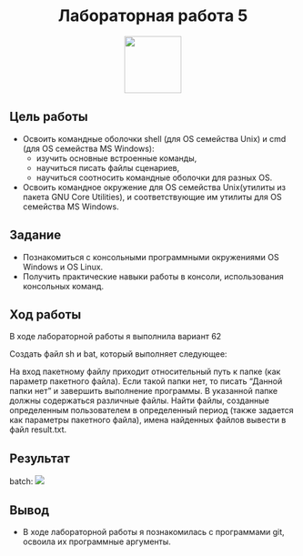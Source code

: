<h1 align="center">Лабораторная работа 5 </h1>
<p align="center"><img src="https://github.com/blackcater/blackcater/raw/main/images/banner.gif" height="100">
</p> 

## Цель работы 
- Освоить командные оболочки shell (для OS семейства Unix) и cmd (для OS семейства MS Windows):
  - изучить основные встроенные команды,
  - научиться писать файлы сценариев,
  - научиться соотносить командные оболочки для разных OS.
- Освоить командное окружение для OS семейства Unix(утилиты из пакета GNU Core Utilities), и соответствующие им утилиты для OS семейства MS Windows.


## Задание 
- Познакомиться с консольными программными окружениями OS Windows и OS Linux.
- Получить практические навыки работы в консоли, использования консольных команд.

## Ход работы
В ходе лабораторной работы я выполнила вариант 62

Создать файл sh и bat, который выполняет следующее: 

На вход пакетному файлу приходит относительный путь к папке (как параметр пакетного файла). Если такой папки нет, то писать “Данной папки нет” и завершить выполнение программы. В указанной папке должны содержаться различные файлы. Найти файлы, созданные определенным пользователем в определенный период (также задается как параметры пакетного файла), имена найденных файлов вывести в файл result.txt. 

## Результат 
batch:
<img src="D:\Screenshot from 2024-11-27 18-57-34.png">



## Вывод
- В ходе лабораторной работы я познакомилась с программами git, освоила их программные аргументы.


